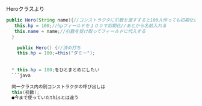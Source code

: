 Heroクラスより

```java
public Hero(String name){//コンストラクタに引数を渡すすると100人作っても初期化いらない
   this.hp = 100;//hpフィールドを１００で初期化//あとから名前入れる
   this.name = name;//引数を受け取ってフィールドに代入する
  }

	public Hero() {//決め打ち
	this.hp = 100;→this("ダミー");
	
  
  * this.hp = 100;をひとまとめにしたい
  ```java
  
  同一クラス内の別コンストラクタの呼び出しは
  this(引数);
  ●今まで使っていたthisとは違う
